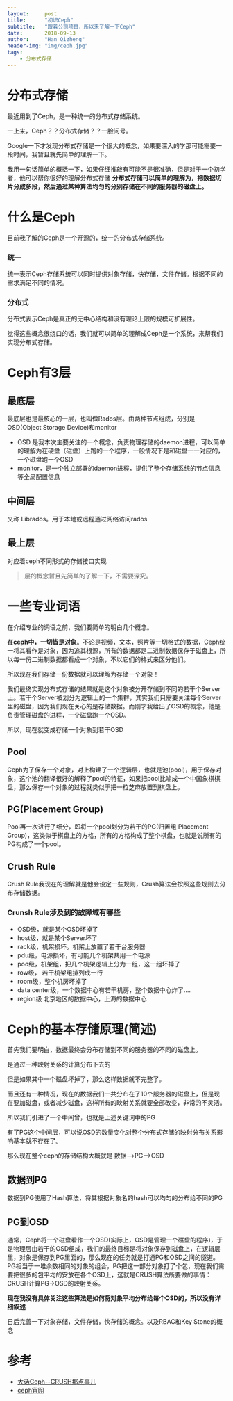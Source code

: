 ```yaml
---
layout:     post
title:      "初识Ceph"
subtitle:   "跟着公司项目，所以来了解一下Ceph"
date:       2018-09-13
author:     "Han Qizheng"
header-img: "img/ceph.jpg"
tags:
    - 分布式存储
---
```


# 分布式存储
最近用到了Ceph，是一种统一的分布式存储系统。

一上来，Ceph？？分布式存储？？一脸问号。

Google一下才发现分布式存储是一个很大的概念，如果要深入的学那可能需要一段时间，我暂且就先简单的理解一下。

我用一句话简单的概括一下，如果仔细推敲有可能不是很准确，但是对于一个初学者，他可以帮你很好的理解分布式存储
**分布式存储可以简单的理解为，把数据切片分成多段，然后通过某种算法均匀的分别存储在不同的服务器的磁盘上。**

# 什么是Ceph
目前我了解的Ceph是一个开源的，统一的分布式存储系统。

### 统一
统一表示Ceph存储系统可以同时提供对象存储，快存储，文件存储。根据不同的需求满足不同的情况。

### 分布式
分布式表示Ceph是真正的无中心结构和没有理论上限的规模可扩展性。

觉得这些概念很绕口的话，我们就可以简单的理解成Ceph是一个系统，来帮我们实现分布式存储。

# Ceph有3层
## 最底层
最底层也是最核心的一层，也叫做Rados层。由两种节点组成，分别是OSD(Object Storage Device)和monitor

- OSD 是我本次主要关注的一个概念，负责物理存储的daemon进程，可以简单的理解为在硬盘（磁盘）上跑的一个程序，一般情况下是和磁盘一一对应的，一个磁盘跑一个OSD
- monitor，是一个独立部署的daemon进程，提供了整个存储系统的节点信息等全局配置信息

## 中间层
又称 Librados。用于本地或远程通过网络访问rados

## 最上层
对应着ceph不同形式的存储接口实现

> 层的概念暂且先简单的了解一下，不需要深究。

# 一些专业词语
在介绍专业的词语之前，我们要简单的明白几个概念。

**在ceph中，一切皆是对象**。不论是视频，文本，照片等一切格式的数据，Ceph统一将其看作是对象，因为追其根源，所有的数据都是二进制数据保存于磁盘上，所以每一份二进制数据都看成一个对象，不以它们的格式来区分他们。

所以现在我们存储一份数据就可以理解为存储一个对象！

我们最终实现分布式存储的结果就是这个对象被分开存储到不同的若干个Server上。若干个Server被划分为逻辑上的一个集群，其实我们只需要关注每个Server里的磁盘，因为我们现在关心的是存储数据。而刚才我给出了OSD的概念，他是负责管理磁盘的进程，一个磁盘跑一个OSD。

所以，现在就变成存储一个对象到若干OSD

## Pool

Ceph为了保存一个对象，对上构建了一个逻辑层，也就是池(pool)，用于保存对象，这个池的翻译很好的解释了pool的特征，如果把pool比喻成一个中国象棋棋盘，那么保存一个对象的过程就类似于把一粒芝麻放置到棋盘上。

## PG(Placement Group)

Pool再一次进行了细分，即将一个pool划分为若干的PG(归置组 Placement Group)，这类似于棋盘上的方格，所有的方格构成了整个棋盘，也就是说所有的PG构成了一个pool。

## Crush Rule
Crush Rule我现在的理解就是他会设定一些规则，Crush算法会按照这些规则去分布存储数据。

### Crunsh Rule涉及到的故障域有哪些
- OSD级，就是某个OSD坏掉了
- host级，就是某个Server坏了
- rack级，机架损坏。机架上放置了若干台服务器
- pdu级，电源损坏，有可能几个机架共用一个电源
- pod级，机架组，把几个机架逻辑上分为一组，这一组坏掉了
- row级， 若干机架组排列成一行
- room级，整个机房坏掉了
- data center级，一个数据中心有若干机房，整个数据中心炸了....
- region级 北京地区的数据中心，上海的数据中心

# Ceph的基本存储原理(简述)
首先我们要明白，数据最终会分布存储到不同的服务器的不同的磁盘上。

是通过一种映射关系的计算分布下去的

但是如果其中一个磁盘坏掉了，那么这样数据就不完整了。

而且还有一种情况，现在的数据我们一共分布在了10个服务器的磁盘上，但是现在要加磁盘，或者减少磁盘，这样所有的映射关系就要全部改变，非常的不灵活。

所以我们引进了一个中间曾，也就是上述关键词中的PG

有了PG这个中间层，可以说OSD的数量变化对整个分布式存储的映射分布关系影响基本就不存在了。

那么现在整个ceph的存储结构大概就是 数据-->PG-->OSD
## 数据到PG
数据到PG使用了Hash算法，将其根据对象名的hash可以均匀的分布给不同的PG

## PG到OSD
通常，Ceph将一个磁盘看作一个OSD(实际上，OSD是管理一个磁盘的程序)，于是物理层由若干的OSD组成，我们的最终目标是将对象保存到磁盘上，在逻辑层里，对象是保存到PG里面的，那么现在的任务就是打通PG和OSD之间的隧道。PG相当于一堆余数相同的对象的组合，PG把这一部分对象打了个包，现在我们需要把很多的包平均的安放在各个OSD上，这就是CRUSH算法所要做的事情：CRUSH计算PG->OSD的映射关系。


**现在我没有具体关注这些算法是如何将对象平均分布给每个OSD的，所以没有详细叙述**

日后完善一下对象存储，文件存储，快存储的概念。以及RBAC和Key Stone的概念




# 参考
- [大话Ceph--CRUSH那点事儿](http://www.xuxiaopang.com/2016/11/08/easy-ceph-CRUSH/)
- [ceph官网](http://docs.ceph.org.cn)